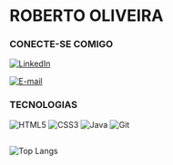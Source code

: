 # ROBERTO OLIVEIRA

### CONECTE-SE COMIGO

[![LinkedIn](https://img.shields.io/badge/LinkedIn-000?style=for-the-badge&logo=linkedin&logoColor=white)](https://www.linkedin.com/in/roberto-oliveira-613987254/)

[![E-mail](https://img.shields.io/badge/-Email-000?style=for-the-badge&logo=microsoft-outlook&logoColor=FFF)](mailto:SEUEMAIL)

### TECNOLOGIAS

![HTML5](https://img.shields.io/badge/HTML5-000?style=for-the-badge&logo=html5&logoColor=white)
![CSS3](https://img.shields.io/badge/CSS3-000?style=for-the-badge&logo=css3&logoColor=white)
![Java](https://img.shields.io/badge/Java-000?style=for-the-badge&logo=java)
![Git](https://img.shields.io/badge/GIT-000?style=for-the-badge&logo=git&logoColor=white)


##
![Top Langs](https://github-readme-stats-git-masterrstaa-rickstaa.vercel.app/api/top-langs/?username=Roberto0897&layout=compact&bg_color=000&border_color=30A3DC&title_color=E94D5F&text_color=FFF)

